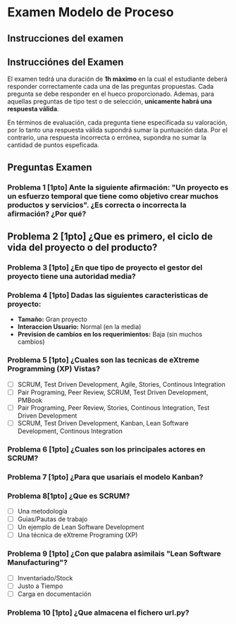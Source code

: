 # Examen Modelo de Proceso

## Instrucciones del examen

## Instrucciónes del Examen

El examen tedrá una duración de **1h màximo** en la cual el estudiante deberá responder correctamente cada una de las preguntas propuestas. Cada pregunta se debe responder en el hueco proporcionado. Ademas, para aquellas preguntas de tipo test o de selección, **unicamente habrá una respuesta válida**. 

En términos de evaluación, cada pregunta tiene especificada su valoración, por lo tanto una respuesta válida supondrá sumar la puntuación data. Por el contrario, una respuesta incorrecta o errónea, supondra no sumar la cantidad de puntos espeficada.

## Preguntas Examen

### Problema 1 [1pto] Ante la siguiente afirmación: "Un proyecto es un esfuerzo temporal que tiene como objetivo crear muchos productos y servicios". ¿Es correcta o incorrecta la afirmación? ¿Por qué?









## Problema 2 [1pto] ¿Que es primero, el ciclo de vida del proyecto o del producto?







### Problema 3 [1pto] ¿En que tipo de proyecto el gestor del proyecto tiene una autoridad media?







### Problema 4 [1pto] Dadas las siguientes caracteristicas de proyecto: 

- **Tamaño:** Gran proyecto
- **Interaccion Usuario:** Normal (en la media)
- **Prevision de cambios en los requerimientos:** Baja (sin muchos cambios)







### Problema 5 [1pto]  ¿Cuales son las tecnicas de eXtreme Programming (XP) Vistas?

- [ ] SCRUM, Test Driven Development, Agile, Stories, Continous Integration
- [ ] Pair Programing, Peer Review, SCRUM, Test Driven Development, PMBook
- [ ] Pair Programing, Peer Review, Stories, Continous Integration, Test Driven Development
- [ ]  SCRUM, Test Driven Development, Kanban, Lean Software Development, Continous Integration

### Problema 6 [1pto] ¿Cuales son los principales actores en SCRUM?







### Problema 7 [1pto]  ¿Para que usariaís el modelo Kanban?







### Problema 8[1pto] ¿Que es SCRUM?

- [ ]  Una metodología
- [ ]  Guias/Pautas de trabajo
- [ ]  Un ejemplo de Lean Software Development
- [ ]  Una técnica de eXtreme Programing (XP)

### Problema 9 [1pto] ¿Con que palabra asimilais "Lean Software Manufacturing"?

- [ ]  Inventariado/Stock
- [ ]  Justo a Tiempo
- [ ] Carga en documentación

### Problema 10 [1pto]  ¿Que almacena el fichero url.py?







